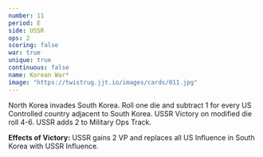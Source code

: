 ```yaml
---
number: 11
period: E
side: USSR
ops: 2
scoring: false
war: true
unique: true
continuous: false
name: Korean War*
image: "https://twistrug.jjt.io/images/cards/011.jpg"
---
```

North Korea invades South Korea. Roll one die and subtract 1 for every US Controlled country adjacent to South Korea. USSR Victory on modified die roll 4-6. USSR adds 2 to Military Ops Track.

**Effects of Victory:** USSR gains 2 VP and replaces all US Influence in South Korea with USSR Influence.
